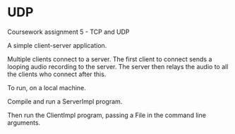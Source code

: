 # UDP
Coursework assignment 5 - TCP and UDP

A simple client-server application.

Multiple clients connect to a server. The first client to connect sends a looping audio recording to the server.
The server then relays the audio to all the clients who connect after this.


To run, on a local machine.

Compile and run a ServerImpl program.

Then run the ClientImpl program, passing a File in the command line arguments.
